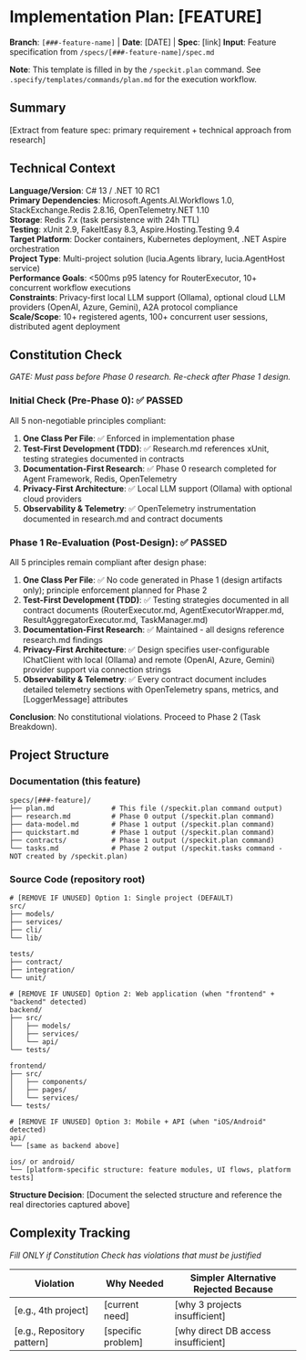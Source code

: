 # Implementation Plan: [FEATURE]

**Branch**: `[###-feature-name]` | **Date**: [DATE] | **Spec**: [link]
**Input**: Feature specification from `/specs/[###-feature-name]/spec.md`

**Note**: This template is filled in by the `/speckit.plan` command. See `.specify/templates/commands/plan.md` for the execution workflow.

## Summary

[Extract from feature spec: primary requirement + technical approach from research]

## Technical Context

**Language/Version**: C# 13 / .NET 10 RC1  
**Primary Dependencies**: Microsoft.Agents.AI.Workflows 1.0, StackExchange.Redis 2.8.16, OpenTelemetry.NET 1.10  
**Storage**: Redis 7.x (task persistence with 24h TTL)  
**Testing**: xUnit 2.9, FakeItEasy 8.3, Aspire.Hosting.Testing 9.4  
**Target Platform**: Docker containers, Kubernetes deployment, .NET Aspire orchestration  
**Project Type**: Multi-project solution (lucia.Agents library, lucia.AgentHost service)  
**Performance Goals**: <500ms p95 latency for RouterExecutor, 10+ concurrent workflow executions  
**Constraints**: Privacy-first local LLM support (Ollama), optional cloud LLM providers (OpenAI, Azure, Gemini), A2A protocol compliance  
**Scale/Scope**: 10+ registered agents, 100+ concurrent user sessions, distributed agent deployment

## Constitution Check

*GATE: Must pass before Phase 0 research. Re-check after Phase 1 design.*

### Initial Check (Pre-Phase 0): ✅ PASSED

All 5 non-negotiable principles compliant:
1. **One Class Per File**: ✅ Enforced in implementation phase
2. **Test-First Development (TDD)**: ✅ Research.md references xUnit, testing strategies documented in contracts
3. **Documentation-First Research**: ✅ Phase 0 research completed for Agent Framework, Redis, OpenTelemetry
4. **Privacy-First Architecture**: ✅ Local LLM support (Ollama) with optional cloud providers
5. **Observability & Telemetry**: ✅ OpenTelemetry instrumentation documented in research.md and contract documents

### Phase 1 Re-Evaluation (Post-Design): ✅ PASSED

All 5 principles remain compliant after design phase:
1. **One Class Per File**: ✅ No code generated in Phase 1 (design artifacts only); principle enforcement planned for Phase 2
2. **Test-First Development (TDD)**: ✅ Testing strategies documented in all contract documents (RouterExecutor.md, AgentExecutorWrapper.md, ResultAggregatorExecutor.md, TaskManager.md)
3. **Documentation-First Research**: ✅ Maintained - all designs reference research.md findings
4. **Privacy-First Architecture**: ✅ Design specifies user-configurable IChatClient with local (Ollama) and remote (OpenAI, Azure, Gemini) provider support via connection strings
5. **Observability & Telemetry**: ✅ Every contract document includes detailed telemetry sections with OpenTelemetry spans, metrics, and [LoggerMessage] attributes

**Conclusion**: No constitutional violations. Proceed to Phase 2 (Task Breakdown).

## Project Structure

### Documentation (this feature)

```
specs/[###-feature]/
├── plan.md              # This file (/speckit.plan command output)
├── research.md          # Phase 0 output (/speckit.plan command)
├── data-model.md        # Phase 1 output (/speckit.plan command)
├── quickstart.md        # Phase 1 output (/speckit.plan command)
├── contracts/           # Phase 1 output (/speckit.plan command)
└── tasks.md             # Phase 2 output (/speckit.tasks command - NOT created by /speckit.plan)
```

### Source Code (repository root)
<!--
  ACTION REQUIRED: Replace the placeholder tree below with the concrete layout
  for this feature. Delete unused options and expand the chosen structure with
  real paths (e.g., apps/admin, packages/something). The delivered plan must
  not include Option labels.
-->

```
# [REMOVE IF UNUSED] Option 1: Single project (DEFAULT)
src/
├── models/
├── services/
├── cli/
└── lib/

tests/
├── contract/
├── integration/
└── unit/

# [REMOVE IF UNUSED] Option 2: Web application (when "frontend" + "backend" detected)
backend/
├── src/
│   ├── models/
│   ├── services/
│   └── api/
└── tests/

frontend/
├── src/
│   ├── components/
│   ├── pages/
│   └── services/
└── tests/

# [REMOVE IF UNUSED] Option 3: Mobile + API (when "iOS/Android" detected)
api/
└── [same as backend above]

ios/ or android/
└── [platform-specific structure: feature modules, UI flows, platform tests]
```

**Structure Decision**: [Document the selected structure and reference the real
directories captured above]

## Complexity Tracking

*Fill ONLY if Constitution Check has violations that must be justified*

| Violation | Why Needed | Simpler Alternative Rejected Because |
|-----------|------------|-------------------------------------|
| [e.g., 4th project] | [current need] | [why 3 projects insufficient] |
| [e.g., Repository pattern] | [specific problem] | [why direct DB access insufficient] |
